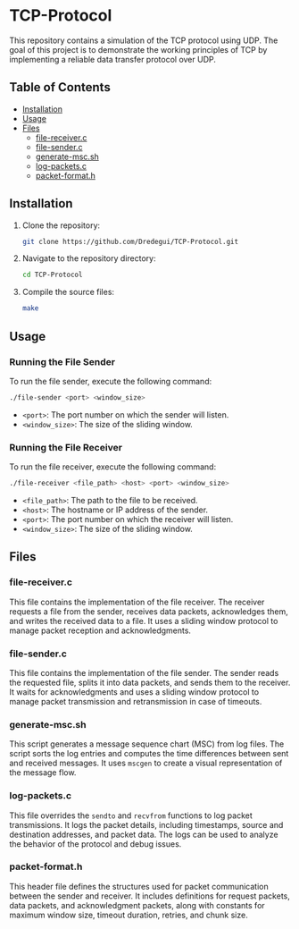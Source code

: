 # TCP-Protocol

This repository contains a simulation of the TCP protocol using UDP. The goal of this project is to demonstrate the working principles of TCP by implementing a reliable data transfer protocol over UDP.

## Table of Contents

- [Installation](#installation)
- [Usage](#usage)
- [Files](#files)
  - [file-receiver.c](#file-receiverc)
  - [file-sender.c](#file-senderc)
  - [generate-msc.sh](#generate-mscbash)
  - [log-packets.c](#log-packetsc)
  - [packet-format.h](#packet-formath)

## Installation

1. Clone the repository:

    ```sh
    git clone https://github.com/Dredegui/TCP-Protocol.git
    ```

2. Navigate to the repository directory:

    ```sh
    cd TCP-Protocol
    ```

3. Compile the source files:

    ```sh
    make
    ```

## Usage

### Running the File Sender

To run the file sender, execute the following command:

```sh
./file-sender <port> <window_size>
```

- `<port>`: The port number on which the sender will listen.
- `<window_size>`: The size of the sliding window.

### Running the File Receiver

To run the file receiver, execute the following command:

```sh
./file-receiver <file_path> <host> <port> <window_size>
```

- `<file_path>`: The path to the file to be received.
- `<host>`: The hostname or IP address of the sender.
- `<port>`: The port number on which the receiver will listen.
- `<window_size>`: The size of the sliding window.

## Files

### file-receiver.c

This file contains the implementation of the file receiver. The receiver requests a file from the sender, receives data packets, acknowledges them, and writes the received data to a file. It uses a sliding window protocol to manage packet reception and acknowledgments.

### file-sender.c

This file contains the implementation of the file sender. The sender reads the requested file, splits it into data packets, and sends them to the receiver. It waits for acknowledgments and uses a sliding window protocol to manage packet transmission and retransmission in case of timeouts.

### generate-msc.sh

This script generates a message sequence chart (MSC) from log files. The script sorts the log entries and computes the time differences between sent and received messages. It uses `mscgen` to create a visual representation of the message flow.

### log-packets.c

This file overrides the `sendto` and `recvfrom` functions to log packet transmissions. It logs the packet details, including timestamps, source and destination addresses, and packet data. The logs can be used to analyze the behavior of the protocol and debug issues.

### packet-format.h

This header file defines the structures used for packet communication between the sender and receiver. It includes definitions for request packets, data packets, and acknowledgment packets, along with constants for maximum window size, timeout duration, retries, and chunk size.
